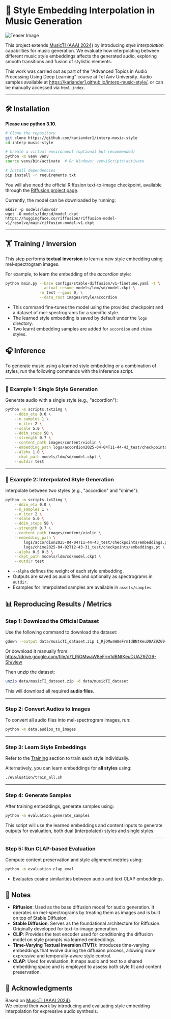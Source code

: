 # 🎵 Style Embedding Interpolation in Music Generation

![Teaser Image](assets/teaser.jpg)

This project extends [MusicTI (AAAI 2024)](https://github.com/lsfhuihuiff/MusicTI_AAAI2024) by introducing *style interpolation* capabilities for music generation. We evaluate how interpolating between different music style embeddings affects the generated audio, exploring smooth transitions and fusion of stylistic elements.

This work was carried out as part of the "Advanced Topics in Audio Processing Using Deep Learning" course at Tel Aviv University.
Audio samples available at https://kariander1.github.io/interp-music-style/, or can be manually accessed via `html.index`.

---

## 🛠️ Installation

**Please use python 3.10.**

```bash
# Clone the repository
git clone https://github.com/kariander1/interp-music-style
cd interp-music-style

# Create a virtual environment (optional but recommended)
python -m venv venv
source venv/bin/activate  # On Windows: venv\Scripts\activate

# Install dependencies
pip install -r requirements.txt

```

You will also need the official Riffusion text-to-image checkpoint, available through the [Riffusion project page](https://github.com/riffusion/riffusion). 

Currently, the model can be downloaded by running:

```
mkdir -p models/ldm/sd/
wget -O models/ldm/sd/model.ckpt https://huggingface.co/riffusion/riffusion-model-v1/resolve/main/riffusion-model-v1.ckpt
```
---

## 🏋️ Training / Inversion

This step performs **textual inversion** to learn a new style embedding using mel-spectrogram images.

For example, to learn the embedding of the *accordion* style:

```bash
python main.py --base configs/stable-diffusion/v1-finetune.yaml -t \
               --actual_resume models/ldm/sd/model.ckpt \
               -n test --gpus 0, \
               --data_root images/style/accordion
```

- This command fine-tunes the model using the provided checkpoint and a dataset of mel-spectrograms for a specific style.
- The learned style embedding is saved by default under the `logs` directory.
- Two learnt embedding samples are added for `accordion` and `chime` styles.


## 🎧 Inference

To generate music using a learned style embedding or a combination of styles, run the following commands with the inference script.

---

### 🔹 Example 1: Single Style Generation

Generate audio with a single style (e.g., "accordion"):

```bash
python -m scripts.txt2img \
    --ddim_eta 0.0 \
    --n_samples 1 \
    --n_iter 2 \
    --scale 5.0 \
    --ddim_steps 50 \
    --strength 0.7 \
    --content_path images/content/violin \
    --embedding_path logs/accordion2025-04-04T11-44-43_test/checkpoints/embeddings.pt \
    --alpha 1.0 \
    --ckpt_path models/ldm/sd/model.ckpt \
    --outdir test
```

---

### 🔸 Example 2: Interpolated Style Generation

Interpolate between two styles (e.g., "accordion" and "chime"):

```bash
python -m scripts.txt2img \
    --ddim_eta 0.0 \
    --n_samples 1 \
    --n_iter 2 \
    --scale 5.0 \
    --ddim_steps 50 \
    --strength 0.7 \
    --content_path images/content/violin \
    --embedding_path \
        logs/accordion2025-04-04T11-44-43_test/checkpoints/embeddings.pt \
        logs/chime2025-04-02T12-43-31_test/checkpoints/embeddings.pt \
    --alpha 0.5 0.5 \
    --ckpt_path models/ldm/sd/model.ckpt \
    --outdir test
```

- `--alpha` defines the weight of each style embedding.
- Outputs are saved as audio files and optionally as spectrograms in `outdir`.
- Examples for interpolated samples are available in `assets/samples`.

## 📊 Reproducing Results / Metrics

### Step 1: Download the Official Dataset

Use the following command to download the dataset:
```bash
gdown --output data/musicTI_dataset.zip 1_RjOMwaW8eFrm1dBNtKeuDUAZ9ZG9-Sh2H
```

Or download it manually from:  
https://drive.google.com/file/d/1_RjOMwaW8eFrm1dBNtKeuDUAZ9ZG9-Sh/view

Then unzip the dataset:
```bash
unzip data/musicTI_dataset.zip -d data/musicTI_dataset
```

This will download all required **audio files**.

---

### Step 2: Convert Audios to Images

To convert all audio files into mel-spectrogram images, run:
```bash
python -m data.audios_to_images
```

---

### Step 3: Learn Style Embeddings

Refer to the [Training](#-training--inversion) section to train each style individually.

Alternatively, you can learn embeddings for **all styles** using:
```bash
./evaluation/train_all.sh
```

---

### Step 4: Generate Samples

After training embeddings, generate samples using:
```bash
python -m evaluation.generate_samples
```

This script will use the learned embeddings and content inputs to generate outputs for evaluation, both dual (interpolated) styles and single styles.

---

### Step 5: Run CLAP-based Evaluation

Compute content preservation and style alignment metrics using:
```bash
python -m evaluation.clap_eval
```

- Evaluates cosine similarities between audio and text CLAP embeddings.


## 📝 Notes

- **Riffusion**: Used as the base diffusion model for audio generation. It operates on mel-spectrograms by treating them as images and is built on top of Stable Diffusion.
- **Stable Diffusion**: Serves as the foundational architecture for Riffusion. Originally developed for text-to-image generation.
- **CLIP**: Provides the text encoder used for conditioning the diffusion model on style prompts via learned embeddings.
- **Time-Varying Textual Inversion (TVTI)**: Introduces time-varying embeddings that evolve during the diffusion process, allowing more expressive and temporally-aware style control.
- **CLAP**: Used for evaluation. It maps audio and text to a shared embedding space and is employed to assess both style fit and content preservation.


## 📁 Acknowledgments

Based on [MusicTI (AAAI 2024)](https://github.com/lsfhuihuiff/MusicTI_AAAI2024).  
We extend their work by introducing and evaluating style embedding interpolation for expressive audio synthesis.


